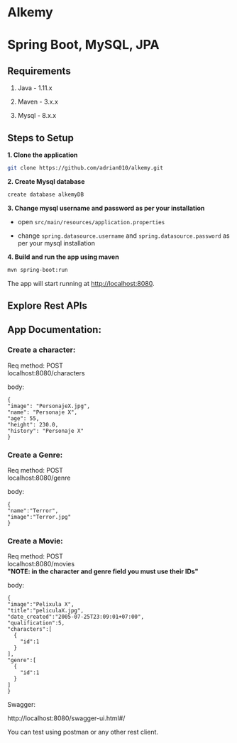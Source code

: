 # Alkemy

# Spring Boot, MySQL, JPA


## Requirements

1. Java - 1.11.x

2. Maven - 3.x.x

3. Mysql - 8.x.x

## Steps to Setup

**1. Clone the application**

```bash
git clone https://github.com/adrian010/alkemy.git
```

**2. Create Mysql database**
```bash
create database alkemyDB
```

**3. Change mysql username and password as per your installation**

+ open `src/main/resources/application.properties`

+ change `spring.datasource.username` and `spring.datasource.password` as per your mysql installation

**4. Build and run the app using maven**


```bash
mvn spring-boot:run
```

The app will start running at <http://localhost:8080>.

## Explore Rest APIs

## App Documentation: 

### Create a character:  

Req method: POST   
localhost:8080/characters   
     
body:      
```
{     
"image": "PersonajeX.jpg",         
"name": "Personaje X",     
"age": 55,     
"height": 230.0,     
"history": "Personaje X"    
}     
```
### Create a Genre:

Req method: POST   
localhost:8080/genre

body:     
```
{    
"name":"Terror",     
"image":"Terror.jpg"      
}       
```    
### Create a Movie:
    
Req method: POST     
localhost:8080/movies     
**"NOTE: in the character and genre field you must use their IDs"**    

body:    

```
{      
"image":"Pelixula X",     
"title":"peliculaX.jpg",        
"date_created":"2005-07-25T23:09:01+07:00",      
"qualification":5,     
"characters":[      
  {      
    "id":1      
  }     
],      
"genre":[      
  {     
    "id":1     
  }      
]      
}      
```

  Swagger: 

  http://localhost:8080/swagger-ui.html#/


You can test using postman or any other rest client.

